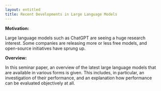 ```yaml
---
layout: entitled
title: Recent Developments in Large Language Models
---
```


**Motivation:**

Large language models such as ChatGPT are seeing a huge research interest. Some companies are releasing more or less free models, and open-source initiatives have sprung up.

**Overview:**

In this seminar paper, an overview of the latest large language models that are available in various forms is given. This includes, in particular, an investigation of their performance, and an explanation how performance can be evaluated objectively at all.
